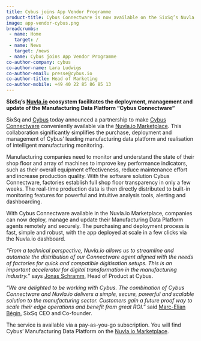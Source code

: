 ```yaml
---
title: Cybus joins App Vendor Programme
product-title: Cybus Connectware is now available on the SixSq’s Nuvla.io Marketplace for intelligent manufacturing monitoring
image: app-vendor-cybus.png
breadcrumbs:
 - name: Home
   target: /
 - name: News
   target: /news
 - name: Cybus joins App Vendor Programme
co-author-company: cybus
co-author-name: Lara Ludwigs
co-author-email: presse@cybus.io
co-author-title: Head of Marketing
co-author-mobile: +49 40 22 85 86 85 13
---
```


**SixSq’s [Nuvla.io](https://nuvla.io/) ecosystem facilitates the deployment, management and update of the Manufacturing Data Platform “Cybus Connectware”**

SixSq and [Cybus](https://www.cybus.io/en/) today announced a partnership to make [Cybus Connectware](https://www.cybus.io/en/product/cybus-connectware/) conveniently available via the [Nuvla.io Marketplace](https://nuvla.io/marketplace). This collaboration significantly simplifies the purchase, deployment and management of Cybus’ leading manufacturing data platform and realisation of intelligent manufacturing monitoring.

Manufacturing companies need to monitor and understand the state of their shop floor and array of machines to improve key performance indicators, such as their overall equipment effectiveness, reduce maintenance effort and increase production quality. With the software solution Cybus Connectware, factories establish full shop floor transparency in only a few weeks. The real-time production data is then directly distributed to built-in monitoring features for powerful and intuitive analysis tools, alerting and dashboarding.

With Cybus Connectware available in the Nuvla.io Marketplace, companies can now deploy, manage and update their Manufacturing Data Platform agents remotely and securely. The purchasing and deployment process is fast, simple and robust, with the app deployed at scale in a few clicks via the Nuvla.io dashboard.

_“From a technical perspective, Nuvla.io allows us to streamline and automate the distribution of our Connectware agent aligned with the needs of factories for quick and compatible digitisation setups. This is an important accelerator for digital transformation in the manufacturing industry.”_ says [Jonas Schramm](https://www.linkedin.com/in/jonas-schramm-b8025315b/), Head of Product at Cybus.

_“We are delighted to be working with Cybus. The combination of Cybus Connectware and Nuvla.io delivers a simple, secure, powerful and scalable solution to the manufacturing sector. Customers gain a future proof way to scale their edge operations and benefit from great ROI.”_ said [Marc-Elian Bégin](https://www.linkedin.com/in/mebster/), SixSq CEO and Co-founder.

The service is available via a pay-as-you-go subscription. You will find Cybus’ Manufacturing Data Platform on the [Nuvla.io Marketplace](https://nuvla.io/ui/sign-in?redirect=apps/cybus).
